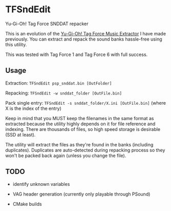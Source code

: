 # TFSndEdit

Yu-Gi-Oh! Tag Force SNDDAT repacker



This is an evolution of the [Yu-Gi-Oh! Tag Force Music Extractor](https://github.com/xan1242/TagForceMusicEx) I have made previously.
You can extract and repack the sound banks hassle-free using this utility.



This was tested with Tag Force 1 and Tag Force 6 with full success.

## Usage

Extraction: `TFSndEdit psp_snddat.bin [OutFolder]`

Repacking: `TFSndEdit -w snddat_folder [OutFile.bin]`

Pack single entry: `TFSndEdit -s snddat_folder/X.ini [OutFile.bin]` (where X is the index of the entry)



Keep in mind that you MUST keep the filenames in the same format as extracted because the utility highly depends on it for file reference and indexing. There are thousands of files, so high speed storage is desirable (SSD at least).



The utility will extract the files as they're found in the banks (including duplicates). Duplicates are auto-detected during repacking process so they won't be packed back again (unless you change the file).

## TODO

- identify unknown variables

- VAG header generation (currently only playable through PSound)

- CMake builds
